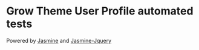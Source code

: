 # Grow Theme User Profile automated tests

Powered by [Jasmine](https://jasmine.github.io/) and [Jasmine-Jquery](https://github.com/velesin/jasmine-jquery)